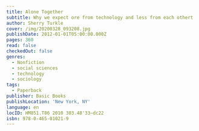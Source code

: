```yaml
---
title: Alone Together
subtitle: Why we expect ore from technology and less from each othert
author: Sherry Turkle
cover: /img/20200328_093208.jpg
publishDate: 2012-01-01T05:00:00.000Z
pages: 360
read: false
checkedOut: false
genres:
  - Nonfiction
  - social sciences
  - technology
  - sociology
tags:
  - Paperback
publisher: Basic Books
publishLocation: 'New York, NY'
language: en
locID: HM851.T86 2010 303.48'33—dc22
isbn: 978-0-465-01021-9
---
```

